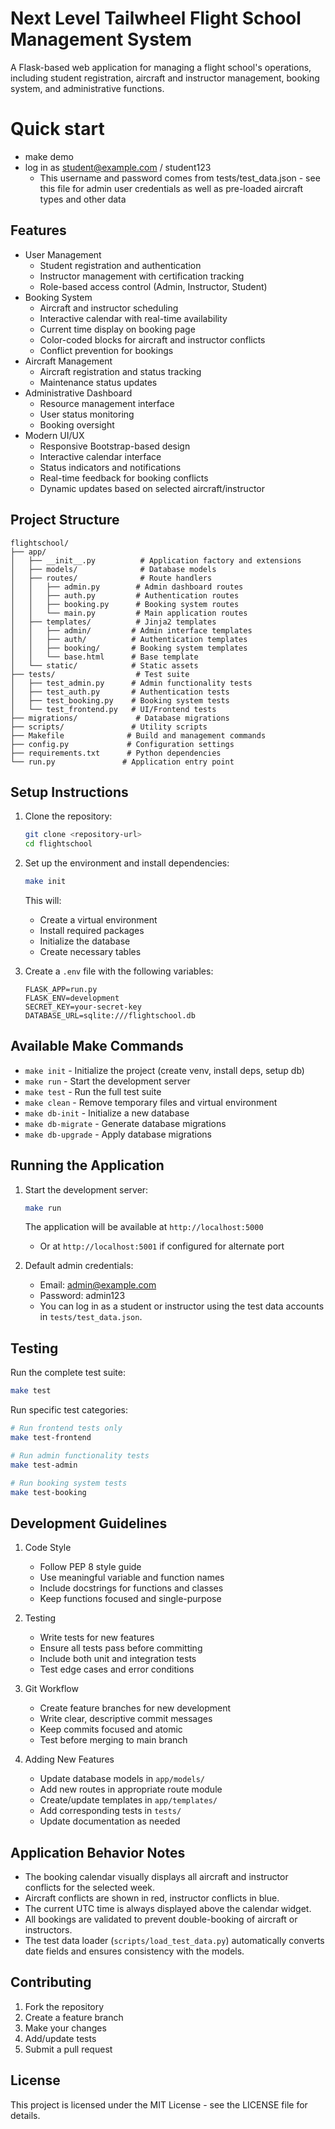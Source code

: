 # Next Level Tailwheel Flight School Management System

A Flask-based web application for managing a flight school's operations, including student registration, aircraft and instructor management, booking system, and administrative functions.

# Quick start
- make demo
- log in as student@example.com / student123
  - This username and password comes from tests/test_data.json - see this file
  for admin user credentials as well as pre-loaded aircraft types and other data

## Features

- User Management
  - Student registration and authentication
  - Instructor management with certification tracking
  - Role-based access control (Admin, Instructor, Student)
- Booking System
  - Aircraft and instructor scheduling
  - Interactive calendar with real-time availability
  - Current time display on booking page
  - Color-coded blocks for aircraft and instructor conflicts
  - Conflict prevention for bookings
- Aircraft Management
  - Aircraft registration and status tracking
  - Maintenance status updates
- Administrative Dashboard
  - Resource management interface
  - User status monitoring
  - Booking oversight
- Modern UI/UX
  - Responsive Bootstrap-based design
  - Interactive calendar interface
  - Status indicators and notifications
  - Real-time feedback for booking conflicts
  - Dynamic updates based on selected aircraft/instructor

## Project Structure

```
flightschool/
├── app/
│   ├── __init__.py          # Application factory and extensions
│   ├── models/              # Database models
│   ├── routes/              # Route handlers
│   │   ├── admin.py        # Admin dashboard routes
│   │   ├── auth.py         # Authentication routes
│   │   ├── booking.py      # Booking system routes
│   │   └── main.py         # Main application routes
│   ├── templates/          # Jinja2 templates
│   │   ├── admin/         # Admin interface templates
│   │   ├── auth/          # Authentication templates
│   │   ├── booking/       # Booking system templates
│   │   └── base.html      # Base template
│   └── static/            # Static assets
├── tests/                  # Test suite
│   ├── test_admin.py      # Admin functionality tests
│   ├── test_auth.py       # Authentication tests
│   ├── test_booking.py    # Booking system tests
│   └── test_frontend.py   # UI/Frontend tests
├── migrations/             # Database migrations
├── scripts/               # Utility scripts
├── Makefile              # Build and management commands
├── config.py             # Configuration settings
├── requirements.txt      # Python dependencies
└── run.py               # Application entry point
```

## Setup Instructions

1. Clone the repository:
   ```bash
   git clone <repository-url>
   cd flightschool
   ```

2. Set up the environment and install dependencies:
   ```bash
   make init
   ```
   This will:
   - Create a virtual environment
   - Install required packages
   - Initialize the database
   - Create necessary tables

3. Create a `.env` file with the following variables:
   ```
   FLASK_APP=run.py
   FLASK_ENV=development
   SECRET_KEY=your-secret-key
   DATABASE_URL=sqlite:///flightschool.db
   ```

## Available Make Commands

- `make init` - Initialize the project (create venv, install deps, setup db)
- `make run` - Start the development server
- `make test` - Run the full test suite
- `make clean` - Remove temporary files and virtual environment
- `make db-init` - Initialize a new database
- `make db-migrate` - Generate database migrations
- `make db-upgrade` - Apply database migrations

## Running the Application

1. Start the development server:
   ```bash
   make run
   ```
   The application will be available at `http://localhost:5000`
   - Or at `http://localhost:5001` if configured for alternate port

2. Default admin credentials:
   - Email: admin@example.com
   - Password: admin123
   - You can log in as a student or instructor using the test data accounts in `tests/test_data.json`.

## Testing

Run the complete test suite:
```bash
make test
```

Run specific test categories:
```bash
# Run frontend tests only
make test-frontend

# Run admin functionality tests
make test-admin

# Run booking system tests
make test-booking
```

## Development Guidelines

1. Code Style
   - Follow PEP 8 style guide
   - Use meaningful variable and function names
   - Include docstrings for functions and classes
   - Keep functions focused and single-purpose

2. Testing
   - Write tests for new features
   - Ensure all tests pass before committing
   - Include both unit and integration tests
   - Test edge cases and error conditions

3. Git Workflow
   - Create feature branches for new development
   - Write clear, descriptive commit messages
   - Keep commits focused and atomic
   - Test before merging to main branch

4. Adding New Features
   - Update database models in `app/models/`
   - Add new routes in appropriate route module
   - Create/update templates in `app/templates/`
   - Add corresponding tests in `tests/`
   - Update documentation as needed

## Application Behavior Notes

- The booking calendar visually displays all aircraft and instructor conflicts for the selected week.
- Aircraft conflicts are shown in red, instructor conflicts in blue.
- The current UTC time is always displayed above the calendar widget.
- All bookings are validated to prevent double-booking of aircraft or instructors.
- The test data loader (`scripts/load_test_data.py`) automatically converts date fields and ensures consistency with the models.

## Contributing

1. Fork the repository
2. Create a feature branch
3. Make your changes
4. Add/update tests
5. Submit a pull request

## License

This project is licensed under the MIT License - see the LICENSE file for details. 
